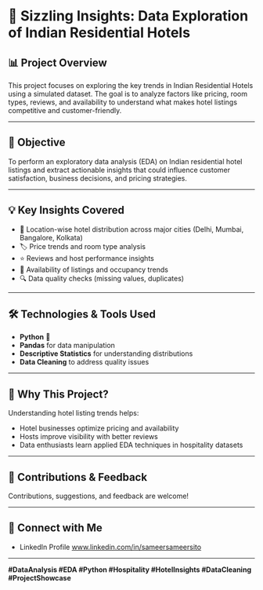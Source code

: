 # 🏨 Sizzling Insights: Data Exploration of Indian Residential Hotels

## 📊 Project Overview
This project focuses on exploring the key trends in Indian Residential Hotels using a simulated dataset. The goal is to analyze factors like pricing, room types, reviews, and availability to understand what makes hotel listings competitive and customer-friendly.

---

## 🎯 Objective
To perform an exploratory data analysis (EDA) on Indian residential hotel listings and extract actionable insights that could influence customer satisfaction, business decisions, and pricing strategies.

---

## 💡 Key Insights Covered
- 📍 Location-wise hotel distribution across major cities (Delhi, Mumbai, Bangalore, Kolkata)
- 🏷️ Price trends and room type analysis
- ⭐ Reviews and host performance insights
- 📅 Availability of listings and occupancy trends
- 🔍 Data quality checks (missing values, duplicates)

---

## 🛠️ Technologies & Tools Used
- **Python** 🐍
- **Pandas** for data manipulation
- **Descriptive Statistics** for understanding distributions
- **Data Cleaning** to address quality issues

---


## 🌟 Why This Project?
Understanding hotel listing trends helps:
- Hotel businesses optimize pricing and availability
- Hosts improve visibility with better reviews
- Data enthusiasts learn applied EDA techniques in hospitality datasets

---

## 🤝 Contributions & Feedback
Contributions, suggestions, and feedback are welcome!

---

## 🔗 Connect with Me
- LinkedIn Profile www.linkedin.com/in/sameersameersito

---

**#DataAnalysis #EDA #Python #Hospitality #HotelInsights #DataCleaning #ProjectShowcase**
